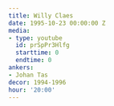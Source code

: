 ```yaml
---
title: Willy Claes
date: 1995-10-23 00:00:00 Z
media:
- type: youtube
  id: prSpPr3Hlfg
  starttime: 0
  endtime: 0
ankers:
- Johan Tas
decor: 1994-1996
hour: '20:00'
---
```


